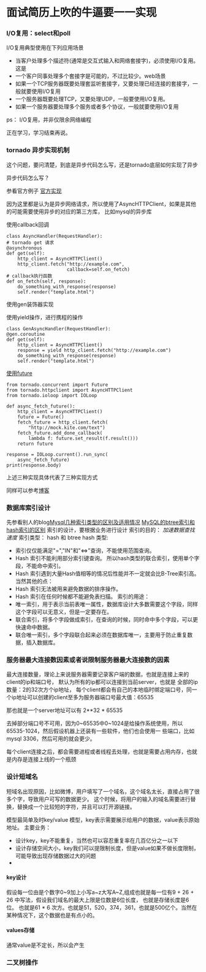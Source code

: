 # 面试简历上吹的牛逼要一一实现

### I/O复用：select和poll

I/O复用典型使用在下列应用场景
* 当客户处理多个描述符(通常是交互式输入和网络套接字)，必须使用I/O复用。这是
* 一个客户同事处理多个套接字是可能的，不过比较少。web场景
* 如果一个TCP服务器既要处理套监听套接字，又要处理已经连接的套接字，一般就要使用I/O复用
* 一个服务器既要处理TCP，又要处理UDP，一般要使用I/O复用。
* 如果一个服务器要处理多个服务或者多个协议，一般就要使用I/O复用

ps： I/O复用，并非仅限余网络编程

正在学习，学习结束再说。


### tornado 异步实现机制

这个问题，要问清楚，到底是异步代码怎么写，还是tornado底层如何实现了异步

异步代码怎么写？

参看官方例子
[官方实现](http://www.tornadoweb.org/en/stable/gen.html)

因为这里都是认为是异步网络请求，所以使用了AsyncHTTPClient，如果是其他的可能需要使用异步的对应的第三方库，
比如mysql的异步库

使用callback回调

    class AsyncHandler(RequestHandler):
    # tornado get 请求
    @asynchronous
    def get(self):
        http_client = AsyncHTTPClient()
        http_client.fetch("http://example.com",
                          callback=self.on_fetch)
    # callback执行函数
    def on_fetch(self, response):
        do_something_with_response(response)
        self.render("template.html")

使用gen装饰器实现

使用yield操作，进行携程的操作

    class GenAsyncHandler(RequestHandler):
    @gen.coroutine
    def get(self):
        http_client = AsyncHTTPClient()
        response = yield http_client.fetch("http://example.com")
        do_something_with_response(response)
        self.render("template.html")

[使用future](https://kite.com/docs/python;tornado.concurrent.Future)


    from tornado.concurrent import Future
    from tornado.httpclient import AsyncHTTPClient
    from tornado.ioloop import IOLoop

    def async_fetch_future():
        http_client = AsyncHTTPClient()
        future = Future()
        fetch_future = http_client.fetch(
            "http://mock.kite.com/text")
        fetch_future.add_done_callback(
            lambda f: future.set_result(f.result()))
        return future

    response = IOLoop.current().run_sync(
        async_fetch_future)
    print(response.body)
    

上述三种实现具体代表了三种实现方式

同样可以参考[博客](http://www.jianshu.com/p/31fae7dd05ba)

### 数据库索引设计
先参看别人的blog[Mysql几种索引类型的区别及适用情况](http://www.cnblogs.com/yuan-shuai/p/3225417.html)
[MySQL的btree索引和hash索引的区别](http://www.cnblogs.com/vicenteforever/articles/1789613.html#undefined)
索引的设计，要根据业务进行设计
索引的目的： *加速数据查找速度*
索引类型： hash 和 btree
hash 类型:
* 索引仅仅能满足"=","IN"和"<=>"查询，不能使用范围查询。 
* Hash 索引不能利用部分索引键查询。 所以hash类型的联合索引，使用单个字段，不能命中索引。
* Hash 索引遇到大量Hash值相等的情况后性能并不一定就会比B-Tree索引高。 
当然其他的点：
* Hash 索引无法被用来避免数据的排序操作。 
* Hash 索引在任何时候都不能避免表扫描。
索引的用途：
* 唯一索引，用于表示当前表唯一属性，数据库设计大多数需要这个字段，同样这个字段可以无意义，但是一定要存在。
* 联合索引，将多个字段做成索引，在查询的时候，同时命中多个字段，可以更快速命中数据。
* 联合唯一索引，多个字段联合起来必须在数据库唯一，主要用于防止重复数据，插入数据库。


### 服务器最大连接数因素或者说限制服务器最大连接数的因素

最大连接数量，理论上来说服务器需要记录客户端的数据，也就是连接上来的client的ip和端口号，
默认为所有的ip都可以连接到当前server，也就是 全部的ip数量：2的32次方个ip地址，
每个client都会有自己的本地临时绑定端口号，同一个ip地址可以创建的client至多为服务器端口号最大值：65535

那也就是一个server地址可以有 2**32 * 65535

去掉部分端口号不可用，因为0~65535中0~1024是给操作系统使用，所以65535-1024，然后假设机器上还装有一些软件，他们也会使用一
些端口，比如mysql 3306，然后可用的就会更少。

每个client连接之后，都会需要进程或者线程去处理，也就是需要占用内存，也就是内存是连接上线的一个瓶颈


### 设计短域名

短域名出现原因，比如微博，用户填写了一个域名，这个域名太长，直接占用了很多个字，导致用户可写的数据更少。
这个时候，将用户的输入的域名需要进行替换，替换成一个比较短的字符，并且可以打开源链接。

模型最简单及时key/value 模型，key表示需要展示给用户的数据，value表示原始地址。
主要业务：
* 设计key，key不能重复，当然也可以容忍重复率在几百亿分之一以下
* 设计存储空间大小，key我们可以提限制长度，但是value如果不做长度限制，可能导致出现存储数据过大的问题
* 
#### key设计
假设每一位由是个数字0~9加上小写a~z大写A~Z,组成也就是每一位有9 + 26 + 26 中写法，假设我们域名的最大上限是位数是6位长度，
也就是存储长度是6位。
也就是61 * 6 次方。也就是51，520，374，361，也就是500亿个。当然在某种情况下，这个数据也是有点小的。

#### values存储

通常value是不定长，所以会产生




### 二叉树操作


